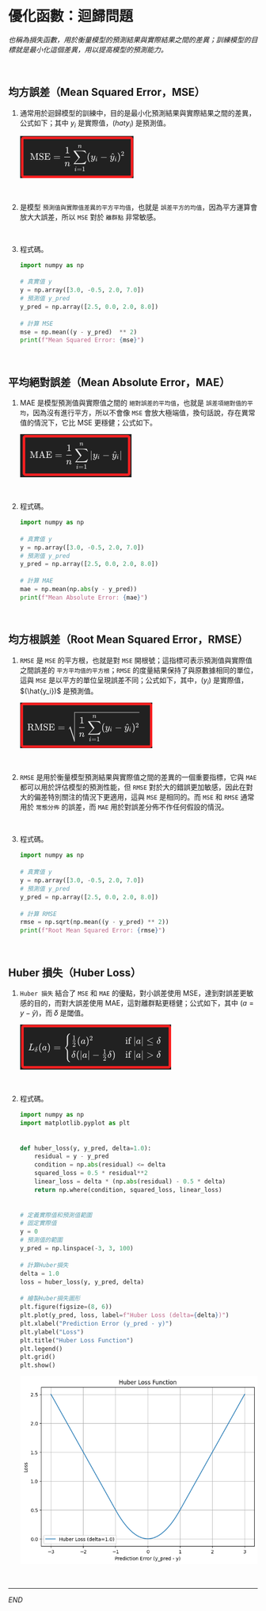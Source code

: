 # 優化函數：迴歸問題

_也稱為損失函數，用於衡量模型的預測結果與實際結果之間的差異；訓練模型的目標就是最小化這個差異，用以提高模型的預測能力。_

<br>

## 均方誤差（Mean Squared Error，MSE）

1. 通常用於迴歸模型的訓練中，目的是最小化預測結果與實際結果之間的差異，公式如下；其中 $y_i$ 是實際值，$(hat{y_i})$ 是預測值。

    ![](images/img_45.png)

<br>

2. 是模型 `預測值與實際值差異的平方平均值`，也就是 `誤差平方的均值`，因為平方運算會放大大誤差，所以 `MSE` 對於 `離群點` 非常敏感。

<br>

3. 程式碼。

    ```python
    import numpy as np

    # 真實值 y
    y = np.array([3.0, -0.5, 2.0, 7.0])
    # 預測值 y_pred
    y_pred = np.array([2.5, 0.0, 2.0, 8.0])

    # 計算 MSE
    mse = np.mean((y - y_pred)  ** 2)
    print(f"Mean Squared Error: {mse}")
    ```

<br>

## 平均絕對誤差（Mean Absolute Error，MAE）

1. MAE 是模型預測值與實際值之間的 `絕對誤差的平均值`，也就是 `誤差項絕對值的平均`，因為沒有進行平方，所以不會像 `MSE` 會放大極端值，換句話說，存在異常值的情況下，它比 MSE 更穩健；公式如下。

    ![](images/img_46.png)

<br>

2. 程式碼。

    ```python
    import numpy as np

    # 真實值 y
    y = np.array([3.0, -0.5, 2.0, 7.0])
    # 預測值 y_pred
    y_pred = np.array([2.5, 0.0, 2.0, 8.0])

    # 計算 MAE
    mae = np.mean(np.abs(y - y_pred))
    print(f"Mean Absolute Error: {mae}")
    ```

<br>

## 均方根誤差（Root Mean Squared Error，RMSE）

1. `RMSE` 是 `MSE` 的平方根，也就是對 `MSE` 開根號；這指標可表示預測值與實際值之間誤差的 `平方平均值的平方根`；`RMSE` 的度量結果保持了與原數據相同的單位，這與 `MSE` 是以平方的單位呈現誤差不同；公式如下，其中，$(y_i)$ 是實際值，$(\hat{y_i})$ 是預測值。

    ![](images/img_47.png)

<br>

2. `RMSE` 是用於衡量模型預測結果與實際值之間的差異的一個重要指標，它與 `MAE` 都可以用於評估模型的預測性能，但 `RMSE` 對於大的錯誤更加敏感，因此在對大的偏差特別關注的情況下更適用，這與 `MSE` 是相同的。而 `MSE` 和 `RMSE` 通常用於 `常態分佈` 的誤差，而 `MAE` 用於對誤差分佈不作任何假設的情況。

<br>

3. 程式碼。

    ```python
    import numpy as np

    # 真實值 y
    y = np.array([3.0, -0.5, 2.0, 7.0])
    # 預測值 y_pred
    y_pred = np.array([2.5, 0.0, 2.0, 8.0])

    # 計算 RMSE
    rmse = np.sqrt(np.mean((y - y_pred) ** 2))
    print(f"Root Mean Squared Error: {rmse}")
    ```

<br>

## Huber 損失（Huber Loss）

1. `Huber 損失` 結合了 `MSE` 和 `MAE` 的優點，對小誤差使用 MSE，達到對誤差更敏感的目的，而對大誤差使用 MAE，這對離群點更穩健；公式如下，其中 $(a = y - \hat{y})$，而 𝛿 是閾值。

    ![](images/img_48.png)

<br>

2. 程式碼。

    ```python
    import numpy as np
    import matplotlib.pyplot as plt


    def huber_loss(y, y_pred, delta=1.0):
        residual = y - y_pred
        condition = np.abs(residual) <= delta
        squared_loss = 0.5 * residual**2
        linear_loss = delta * (np.abs(residual) - 0.5 * delta)
        return np.where(condition, squared_loss, linear_loss)


    # 定義實際值和預測值範圍
    # 固定實際值
    y = 0
    # 預測值的範圍
    y_pred = np.linspace(-3, 3, 100)

    # 計算Huber損失
    delta = 1.0
    loss = huber_loss(y, y_pred, delta)

    # 繪製Huber損失圖形
    plt.figure(figsize=(8, 6))
    plt.plot(y_pred, loss, label=f"Huber Loss (delta={delta})")
    plt.xlabel("Prediction Error (y_pred - y)")
    plt.ylabel("Loss")
    plt.title("Huber Loss Function")
    plt.legend()
    plt.grid()
    plt.show()
    ```

    ![](images/img_49.png)

<br>

___

_END_